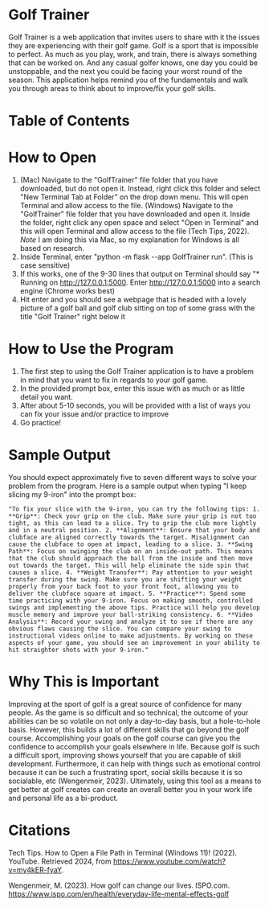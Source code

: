 # Golf Trainer
Golf Trainer is a web application that invites users to share with it the issues they are experiencing with their golf game. Golf is a sport that is impossible to perfect. As much as you play, work, and train, there is always something that can be worked on. And any casual golfer knows, one day you could be unstoppable, and the next you could be facing your worst round of the season. This application helps remind you of the fundamentals and walk you through areas to think about to improve/fix your golf skills.

# Table of Contents

# How to Open
1. (Mac) Navigate to the "GolfTrainer" file folder that you have downloaded, but do not open it. Instead, right click this folder and select "New Terminal Tab at Folder" on the drop down menu. This will open Terminal and allow access to the file. (Windows) Navigate to the "GolfTrainer" file folder that you have downloaded and open it. Inside the folder, right click any open space and select "Open in Terminal" and this will open Terminal and allow access to the file (Tech Tips, 2022). 
*Note* I am doing this via Mac, so my explanation for Windows is all based on research.
2. Inside Terminal, enter "python -m flask --app GolfTrainer run". (This is case sensitive)
3. If this works, one of the 9-30 lines that output on Terminal should say "* Running on http://127.0.0.1:5000. Enter http://127.0.0.1:5000 into a search engine (Chrome works best)
4. Hit enter and you should see a webpage that is headed with a lovely picture of a golf ball and golf club sitting on top of some grass with the title "Golf Trainer" right below it

# How to Use the Program
1. The first step to using the Golf Trainer application is to have a problem in mind that you want to fix in regards to your golf game. 
2. In the provided prompt box, enter this issue with as much or as little detail you want.
3. After about 5-10 seconds, you will be provided with a list of ways you can fix your issue and/or practice to improve
4. Go practice!

# Sample Output
You should expect approximately five to seven different ways to solve your problem from the program. Here is a sample output when typing "I keep slicing my 9-iron" into the prompt box:

    "To fix your slice with the 9-iron, you can try the following tips: 1. **Grip**: Check your grip on the club. Make sure your grip is not too tight, as this can lead to a slice. Try to grip the club more lightly and in a neutral position. 2. **Alignment**: Ensure that your body and clubface are aligned correctly towards the target. Misalignment can cause the clubface to open at impact, leading to a slice. 3. **Swing Path**: Focus on swinging the club on an inside-out path. This means that the club should approach the ball from the inside and then move out towards the target. This will help eliminate the side spin that causes a slice. 4. **Weight Transfer**: Pay attention to your weight transfer during the swing. Make sure you are shifting your weight properly from your back foot to your front foot, allowing you to deliver the clubface square at impact. 5. **Practice**: Spend some time practicing with your 9-iron. Focus on making smooth, controlled swings and implementing the above tips. Practice will help you develop muscle memory and improve your ball-striking consistency. 6. **Video Analysis**: Record your swing and analyze it to see if there are any obvious flaws causing the slice. You can compare your swing to instructional videos online to make adjustments. By working on these aspects of your game, you should see an improvement in your ability to hit straighter shots with your 9-iron."

# Why This is Important
Improving at the sport of golf is a great source of confidence for many people. As the game is so difficult and so technical, the outcome of your abilities can be so volatile on not only a day-to-day basis, but a hole-to-hole basis. However, this builds a lot of different skills that go beyond the golf course. Accomplishing your goals on the golf course can give you the confidence to accomplish your goals elsewhere in life. Because golf is such a difficult sport, improving shows yourself that you are capable of skill development. Furthermore, it can help with things such as emotional control because it can be such a frustrating sport, social skills because it is so socialable, etc (Wengenmeir, 2023). Ultimately, using this tool as a means to get better at golf creates can create an overall better you in your work life and personal life as a bi-product. 

# Citations
Tech Tips. How to Open a File Path in Terminal (Windows 11)! (2022). YouTube. Retrieved 2024, from https://www.youtube.com/watch?v=my4kER-fyaY.

Wengenmeir, M. (2023). How golf can change our lives. ISPO.com. https://www.ispo.com/en/health/everyday-life-mental-effects-golf 